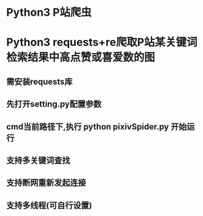 # Python3 P站爬虫
Python3 requests+re爬取P站某关键词检索结果中高点赞或喜爱数的图
==============
需安装requests库
-
先打开setting.py配置参数
-
cmd当前路径下,执行 python pixivSpider.py 开始运行 
---------------------
支持多关键词查找
-
支持断网重新发起连接
-
支持多线程(可自行设置)
-

